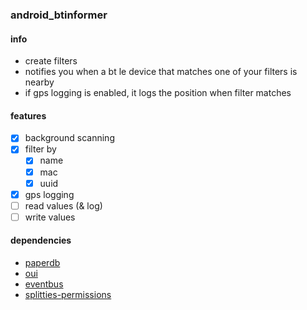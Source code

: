 ### android_btinformer
#### info
- create filters
- notifies you when a bt le device that matches one of your filters is nearby
- if gps logging is enabled, it logs the position when filter matches

#### features
- [X] background scanning
- [X] filter by
  - [X] name
  - [X] mac
  - [X] uuid
- [X] gps logging
- [ ] read values (& log)
- [ ] write values

#### dependencies
- [paperdb](https://github.com/pilgr/Paper)
- [oui](https://github.com/smthnspcl/oui)
- [eventbus](https://github.com/greenrobot/EventBus)
- [splitties-permissions](https://github.com/LouisCAD/Splitties/tree/master/modules/permissions)
